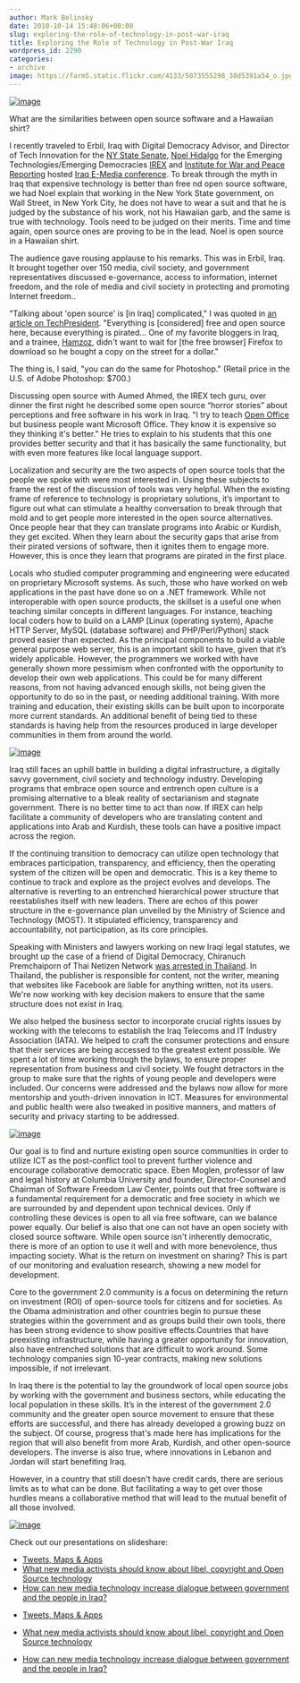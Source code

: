 ```yaml
---
author: Mark Belinsky
date: 2010-10-14 15:48:06+00:00
slug: exploring-the-role-of-technology-in-post-war-iraq
title: Exploring the Role of Technology in Post-War Iraq
wordpress_id: 2290
categories:
- archive
image: https://farm5.static.flickr.com/4133/5073555298_38d5391a54_o.jpg
---
```

[![image](https://farm5.static.flickr.com/4133/5073555298_38d5391a54_o.jpg)](http://www.flickr.com/photos/digitaldemocracy/5073555450/)





What are the similarities between open source software and a Hawaiian shirt?

I recently traveled to Erbil, Iraq with Digital Democracy Advisor, and Director of Tech Innovation for the [NY State Senate](http://www.nysenate.gov/department/cio), [Noel Hidalgo](http://noneck.org/) for the Emerging Technologies/Emerging Democracies [IREX](http://irex.org/) and [Institute for War and Peace Reporting](http://iwpr.net) hosted [Iraq E-Media conference](http://www.iraqemedia.net/). To break through the myth in Iraq that expensive technology is better than free  nd open source software, we had Noel explain that working in the New York State government, on Wall Street, in New York City, he does not have to wear a suit and that he is judged by the substance of his work, not his Hawaiian garb, and the same is true with technology. Tools need to be judged on their merits. Time and time again, open source ones are proving to be in the lead. Noel is open source in a Hawaiian shirt.

The audience gave rousing applause to his remarks. This was  in Erbil, Iraq. It brought together over 150 media, civil society, and government representatives discussed e-governance, access to information, internet freedom, and the role of media and civil society in protecting and promoting Internet freedom..

"Talking about 'open source' is [in Iraq] complicated," I was quoted in  [an article on TechPresident](http://techpresident.com/blog-entry/lost-translation-challenges-talking-drupal-Iraq). "Everything is [considered] free and open source here, because everything is pirated... One of my favorite bloggers in Iraq, and a trainee, [Hamzoz](http://www.iraqistreets.com/), didn't want to wait for [the free browser] Firefox to download so he bought a copy on the street for a dollar."

The thing is, I said, "you can do the same for Photoshop." (Retail price in the U.S. of Adobe Photoshop: $700.)

Discussing open source with Aumed Ahmed, the IREX tech guru, over dinner the first night he described some open source “horror stories” about perceptions and free software in his work in Iraq. "I try to teach [Open Office](http://www.openoffice.org/) but business people want Microsoft Office. They know it is expensive so they thinking it's better." He tries to explain to his students that this one provides better security and that it has basically the same functionality, but with even more features like local language support.

Localization and security are the two aspects of open source tools that the people we spoke with were most interested in. Using these subjects to frame the rest of the discussion of tools was very helpful. When the existing frame of reference to technology is proprietary solutions, it’s important to figure out what can stimulate a healthy conversation to break through that mold and to get people more interested in the open source alternatives. Once people hear that they can translate programs into Arabic or Kurdish, they get excited. When they learn about the security gaps that arise from their pirated versions of software, then it ignites them to engage more. However, this is once they learn that programs are pirated in the first place.

Locals who studied computer programming and engineering were educated on proprietary Microsoft systems. As such, those who have worked on web applications in the past have done so on a .NET framework. While not interoperable with open source products, the skillset is a useful one when teaching similar concepts in different languages. For instance, teaching local coders how to build on a LAMP [Linux (operating system), Apache HTTP Server, MySQL (database software) and PHP/Perl/Python] stack proved easier than expected. As the principal components to build a viable general purpose web server, this is an important skill to have, given that it’s widely applicable. However, the programmers we worked with have generally shown more pessimism when confronted with the opportunity to develop their own web applications. This could be for many different reasons, from not having advanced enough skills, not being given the opportunity to do so in the past, or needing additional training. With more training and education, their existing skills can be built upon to incorporate more current standards. An additional benefit of being tied to these standards is having help from the resources produced in large developer communities in them from around the world.

[![image](https://farm5.static.flickr.com/4091/5072957785_e8a667d2a5_o.jpg)](http://www.flickr.com/photos/digitaldemocracy/5072957785/)

Iraq still faces an uphill battle in building a digital infrastructure, a digitally savvy government, civil society and technology industry. Developing programs that embrace open source and entrench open culture is a promising alternative to a bleak reality of sectarianism and stagnate government. There is no better time to act than now. If IREX can help facilitate a community of developers who are translating content and applications into Arab and Kurdish, these tools can have a positive impact across the region.

If the continuing transition to democracy can utilize open technology that embraces participation, transparency, and efficiency, then the operating system of the citizen will be open and democratic. This is a key theme to continue to track and explore as the project evolves and develops. The alternative is reverting to an entrenched hierarchical power structure that reestablishes itself with new leaders. There are echos of this power structure in the e-governance plan unveiled by the Ministry of Science and Technology (MOST). It stipulated efficiency, transparency and accountability, not participation, as its core principles.

Speaking with Ministers and lawyers working on new Iraqi legal statutes, we brought up the case of a friend of Digital Democracy, Chiranuch Premchaiporn of Thai Netizen Network [was arrested in Thailand](http://freejiew.blogspot.com/). In Thailand, the publisher is responsible for content, not the writer, meaning that websites like Facebook are liable for anything written, not its users. We're now working with key decision makers to ensure that the same structure does not exist in Iraq.

We also helped the business sector to incorporate crucial rights issues by working with the telecoms to establish the Iraq Telecoms and IT Industry Association (IATA). We helped to craft the consumer protections and ensure that their services are being accessed to the greatest extent possible. We spent a lot of time working through the bylaws, to ensure proper representation from business and civil society. We fought detractors in the group to make sure that the rights of young people and developers were included. Our concerns were addressed and the bylaws now allow for more mentorship and youth-driven innovation in ICT. Measures for environmental and public health were also tweaked in positive manners, and matters of security and privacy starting to be addressed.

[![image](https://farm2.static.flickr.com/1080/5099660330_cfbe8ac8db.jpg)](http://www.wordle.net/show/wrdl/2578863/IraqTech2)

Our goal is to find and nurture existing open source communities in order to utilize ICT as the post-conflict tool to prevent further violence and encourage collaborative democratic space. Eben Moglen, professor of law and legal history at Columbia University and founder, Director-Counsel and Chairman of Software Freedom Law Center, points out that free software is a fundamental requirement for a democratic and free society in which we are surrounded by and dependent upon technical devices. Only if controlling these devices is open to all via free software, can we balance power equally. Our belief is also that one can not have an open society with closed source software. While open source isn't inherently democratic, there is more of an option to use it well and with more benevolence, thus impacting society. What is the return on investment on sharing? This is part of our monitoring and evaluation research, showing a new model for development.

Core to the government 2.0 community is a focus on determining the return on investment (ROI) of open-source tools for citizens and for societies. As the Obama administration and other countries begin to pursue these strategies within the government and as groups build their own tools, there has been strong evidence to show positive effects.Countries that have preexisting infrastructure, while having a greater opportunity for innovation, also have entrenched solutions that are difficult to work around. Some technology companies sign 10-year contracts, making new solutions impossible, if not irrelevant.

In Iraq there is the potential to lay the groundwork of local open source jobs by working with the government and business sectors, while educating the local population in these skills. It’s in the interest of the government 2.0 community and the greater open source movement to ensure that these efforts are successful, and there has already developed a growing buzz on the subject. Of course, progress that's made here has implications for the region that will also benefit from more Arab, Kurdish, and other open-source developers. The inverse is also true, where innovations in Lebanon and Jordan will start benefiting Iraq.

However, in a country that still doesn't have credit cards, there are serious limits as to what can be done. But facilitating a way to get over those hurdles means a collaborative method that will lead to the mutual benefit of all those involved.

[![image](https://farm5.static.flickr.com/4128/5073555542_d97f4e77c5_o.jpg)](http://www.flickr.com/photos/digitaldemocracy/5073555542/sizes/o/in/photostream/)

Check out our presentations on slideshare:

*   [Tweets, Maps & Apps][14]
*   [What new media activists should know about libel, copyright and Open Source technology][15]
*   [How can new media technology increase dialogue between government and the people in Iraq?][16]




  [2]: http://www.nysenate.gov/department/cio
 [3]: http://noneck.org/
 [4]: http://irex.org/
 [5]: http://iwpr.net
 [6]: http://www.iraqemedia.net/
 [7]: http://techpresident.com/blog-entry/lost-translation-challenges-talking-drupal-Iraq
 [8]: http://www.iraqistreets.com/
 [9]: http://www.openoffice.org/
  [11]: http://freejiew.blogspot.com/
   [14]: http://www.slideshare.net/mbelinsky/tweets-maps-apps
 [15]: http://www.slideshare.net/mbelinsky/iraq3
 [16]: http://www.slideshare.net/mbelinsky/how-can-new-media-technology-increase-dialogue-between-government-and-the-people-in-iraq



  * [Tweets, Maps & Apps](http://www.slideshare.net/mbelinsky/tweets-maps-apps)


  * [What new media activists should know about libel, copyright and Open Source technology](http://www.slideshare.net/mbelinsky/iraq3)


  * [How can new media technology increase dialogue between government and the people in Iraq?](http://www.slideshare.net/mbelinsky/how-can-new-media-technology-increase-dialogue-between-government-and-the-people-in-iraq)
